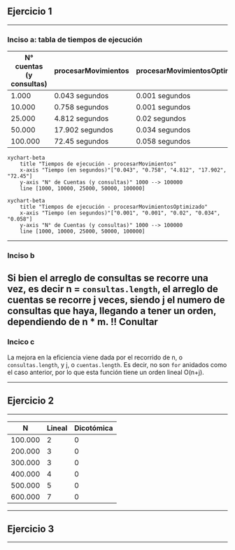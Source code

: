 ## Ejercicio 1

---
### Inciso a: tabla de tiempos de ejecución

| N° cuentas (y consultas) | procesarMovimientos | procesarMovimientosOptimizado |
|--------------------------|---------------------|-------------------------------|
| 1.000                    | 0.043 segundos      | 0.001 segundos                |
| 10.000                   | 0.758 segundos      | 0.001 segundos                |
| 25.000                   | 4.812 segundos      | 0.02 segundos                 |
| 50.000                   | 17.902 segundos     | 0.034 segundos                |
| 100.000                  | 72.45 segundos      | 0.058 segundos                |

```mermaid
xychart-beta
    title "Tiempos de ejecución - procesarMovimientos"
    x-axis "Tiempo (en segundos)"["0.043", "0.758", "4.812", "17.902", "72.45"]
    y-axis "N° de Cuentas (y consultas)" 1000 --> 100000
    line [1000, 10000, 25000, 50000, 100000]
```
```mermaid
xychart-beta
    title "Tiempos de ejecución - procesarMovimientosOptimizado"
    x-axis "Tiempo (en segundos)"["0.001", "0.001", "0.02", "0.034", "0.058"]
    y-axis "N° de Cuentas (y consultas)" 1000 --> 100000
    line [1000, 10000, 25000, 50000, 100000]
```
---
### Inciso b
Si bien el arreglo de consultas se recorre una vez, es decir n = ``consultas.length``,
el arreglo de cuentas se recorre j veces, siendo j el numero de consultas que haya, llegando a tener un orden, dependiendo de n * m.
!! Conultar
---
### Incico c
La mejora en la eficiencia viene dada por el recorrido de n, o ``consultas.length``, y j, o ``cuentas.length``.
Es decir, no son ``for`` anidados como el caso anterior, por lo que esta función tiene un orden lineal
O(n+j).

---

## Ejercicio 2

---

| N       | Lineal | Dicotómica |
|---------|--------|------------|
| 100.000 | 2      | 0          |
| 200.000 | 3      | 0          |
| 300.000 | 3      | 0          |
| 400.000 | 4      | 0          |
| 500.000 | 5      | 0          |
| 600.000 | 7      | 0          |

---

## Ejercicio 3

---